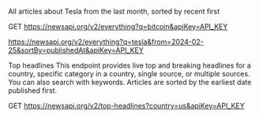All articles about Tesla from the last month, sorted by recent first

GET https://newsapi.org/v2/everything?q=bitcoin&apiKey=API_KEY

https://newsapi.org/v2/everything?q=tesla&from=2024-02-25&sortBy=publishedAt&apiKey=API_KEY

Top headlines
This endpoint provides live top and breaking headlines for a country, specific category in a country, single source, or multiple sources. You can also search with keywords. Articles are sorted by the earliest date published first.

GET https://newsapi.org/v2/top-headlines?country=us&apiKey=API_KEY


